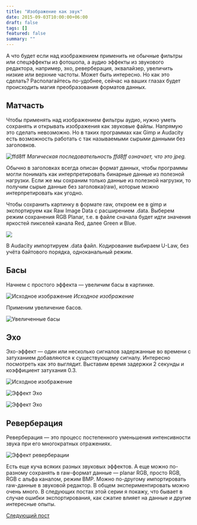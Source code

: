 ```yaml
---
title: "Изображение как звук"
date: 2015-09-03T10:00:00+06:00
draft: false
tags: []
featured: false
summary: ""
---
```


А что будет если над изображением применить не обычные фильтры или спецэффекты из фотошопа, а аудио эффекты из звукового редактора, например, эхо, реверберация, эквалайзер, увеличить низкие или верхние частоты. Может быть интересно. Но как это сделать? Располагайтесь по-удобнее, сейчас на ваших глазах будет происходить магия преобразования форматов данных.

## Матчасть

Чтобы применять над изображением фильтры аудио, нужно уметь сохранять и открывать изображения как звуковые файлы. Напрямую это сделать невозможно. Но в таких программах как Gimp и Audacity есть возможность работать с так называемыми сырыми данными без заголовков.

![ffd8ff](/assets/image-as-sound/563fhrnu9rzw8pi1svrk.png)
*Магическая последовательность ffd8ff означает, что это jpeg.*

Обычно в заголовках всегда описан формат данных, чтобы программы могли понимать как интерпретировать бинарные данные из полезной нагрузки. Если же мы сохраним только данные из полезной нагрузки, то получим сырые данные без заголовка(raw), которые можно интерпретировать как угодно.

Чтобы сохранить картинку в формате raw, откроем ее в gimp и экспортируем как Raw Image Data с расширением .data. Выберем режим сохранения RGB Planar, т.е. в файле сначала будет идти значения яркостей пикселей канала Red, далее Green и Blue.

![](/assets/image-as-sound/72ml0czv3uke1q4iuty4.png)

В Audacity импортируем .data файл. Кодирование выбираем U-Law, без учёта байтового порядка, одноканальный режим.

## Басы

Начнем с простого эффекта — увеличим басы в картинке.

![Исходное изображение](/assets/image-as-sound/9xfamigwqqeidva0o0yz.jpeg)
*Исходное изображение*

Применим увеличение басов.

![Увеличенные басы](/assets/image-as-sound/hjq5kjw3htv003g17do3.jpeg)

## Эхо

Эхо-эффект — один или несколько сигналов задержанные во времени с затуханием добавляются к существующему сигналу. Интересно посмотреть как это выглядит. Выставим время задержки 2 секунды и коэффициент затухания 0.3.

![Исходное изображение](/assets/image-as-sound/0z8gubnemmtxwpl7kcif.jpeg)

![Эффект Эхо](/assets/image-as-sound/3ec2hmkaeoyz0hxv6ls0.jpeg)

![Эффект Эхо](/assets/image-as-sound/e1gw2l0nduhw28t1xf6b.jpeg)

## Реверберация

Реверберация — это процесс постепенного уменьшения интенсивности звука при его многократных отражениях.

![Эффект реверберации](/assets/image-as-sound/o0jg8fnbli3lwkys3ekm.jpeg)

Есть еще куча всяких разных звуковых эффектов. А еще можно по-разному сохранять в raw-формат данные — planar RGB, просто RGB, RGB с альфа каналом, режим BMP. Можно по-другому импортировать raw-данные в звуковой редактор. В общем экспериментировать можно очень много. В следующих постах этой серии я покажу, что бывает в случае ошибки экспортирования, как сжатие влияет на данные и другие интересные опыты.

[Следующий пост](https://medium.com/%D0%B7%D0%B2%D1%83%D0%BA%D0%B8-%D0%BA%D0%B0%D1%80%D1%82%D0%B8%D0%BD%D1%8B/%D0%BD%D0%B0%D0%B3%D0%BB%D1%8F%D0%B4%D0%BD%D0%B0%D1%8F-%D0%BE%D0%B1%D1%80%D0%B0%D0%B1%D0%BE%D1%82%D0%BA%D0%B0-%D1%81%D0%B8%D0%B3%D0%BD%D0%B0%D0%BB%D0%BE%D0%B2-c5a313765e04)
